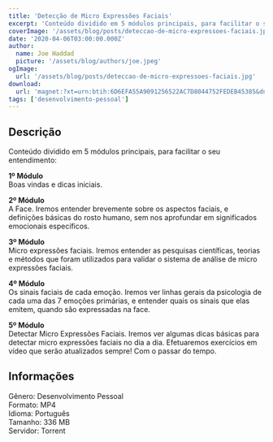 ```yaml
---
title: 'Detecção de Micro Expressões Faciais'
excerpt: 'Conteúdo dividido em 5 módulos principais, para facilitar o seu entendimento:   1º Módulo  Boas vindas e dicas iniciais.   2º Módulo  A Face. Iremos entender brevemente sobre os aspectos faciais, e definições básicas do rosto humano, sem nos'
coverImage: '/assets/blog/posts/deteccao-de-micro-expressoes-faciais.jpg'
date: '2020-04-06T03:00:00.000Z'
author:
  name: Joe Haddad
  picture: '/assets/blog/authors/joe.jpeg'
ogImage:
  url: '/assets/blog/posts/deteccao-de-micro-expressoes-faciais.jpg'
download:
  url: 'magnet:?xt=urn:btih:6D6EFA55A9091256522AC7D8044752FEDEB45385&dn=Curso%20Vitor%20Santos%20-%20Detec%c3%a7%c3%a3o%20de%20Micro%20Express%c3%b5es%20Faciais&tr=udp%3a%2f%2ftracker.openbittorrent.com%3a1337%2fannounce&tr=udp%3a%2f%2ftracker.opentrackr.org%3a1337%2fannounce'
tags: ['desenvolvimento-pessoal']
---
```

<h2>Descrição</h2>
<p></p><p>Conteúdo dividido em 5 módulos principais, para facilitar o seu entendimento:</p><p><strong>1º Módulo</strong><br/>Boas vindas e dicas iniciais.</p><p><strong>2º Módulo</strong><br/>A Face. Iremos entender brevemente sobre os aspectos faciais, e definições básicas do rosto humano, sem nos aprofundar em significados emocionais específicos.</p><p><strong>3º Módulo</strong><br/>Micro expressões faciais. Iremos entender as pesquisas científicas, teorias e métodos que foram utilizados para validar o sistema de análise de micro expressões faciais.</p><p><strong>4º Módulo</strong><br/>Os sinais faciais de cada emoção. Iremos ver linhas gerais da psicologia de cada uma das 7 emoções primárias, e entender quais os sinais que elas emitem, quando são expressadas na face.</p><p><strong>5º Módulo</strong><br/>Detectar Micro Expressões Faciais. Iremos ver algumas dicas básicas para detectar micro expressões faciais no dia a dia. Efetuaremos exercícios em vídeo que serão atualizados sempre! Com o passar do tempo.</p><h2>Informações</h2><p>Gênero: Desenvolvimento Pessoal<br/>Formato: MP4<br/>Idioma: Português<br/>Tamanho: 336 MB<br/>Servidor: Torrent</p>